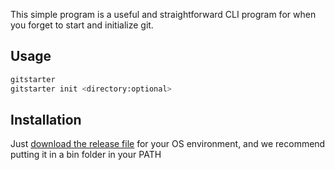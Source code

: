 This simple program is a useful and straightforward CLI program for when you forget to start and initialize git.
## Usage
```sh
gitstarter
gitstarter init <directory:optional>
```
## Installation
Just [download the release file](https://github.com/jiwonz/gitstarter/releases/tag/v0.0.1) for your OS environment, and we recommend putting it in a bin folder in your PATH
